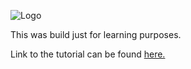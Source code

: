 ![Logo](https://angular.io/assets/images/logos/angular/logo-nav@2x.png)
<p>This was build just for learning purposes.</p>
<p>Link to the tutorial can be found <a href="https://angular.io/tutorial/tour-of-heroes">here.</a></p>